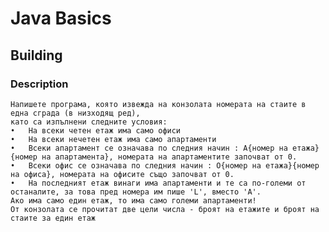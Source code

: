 # Java Basics

## Building

### Description

    Напишете програма, която извежда на конзолата номерата на стаите в една сграда (в низходящ ред),
    като са изпълнени следните условия: 
    •	На всеки четен етаж има само офиси 
    •	На всеки нечетен етаж има само апартаменти 
    •	Всеки апартамент се означава по следния начин : А{номер на етажа}{номер на апартамента}, номерата на апартаментите започват от 0.
    •	Всеки офис се означава по следния начин : О{номер на етажа}{номер на офиса}, номерата на офисите също започват от 0. 
    •	На последният етаж винаги има апартаменти и те са по-големи от останалите, за това пред номера им пише 'L', вместо 'А'. 
    Ако има само един етаж, то има само големи апартаменти! 
    От конзолата се прочитат две цели числа - броят на етажите и броят на стаите за един етаж
